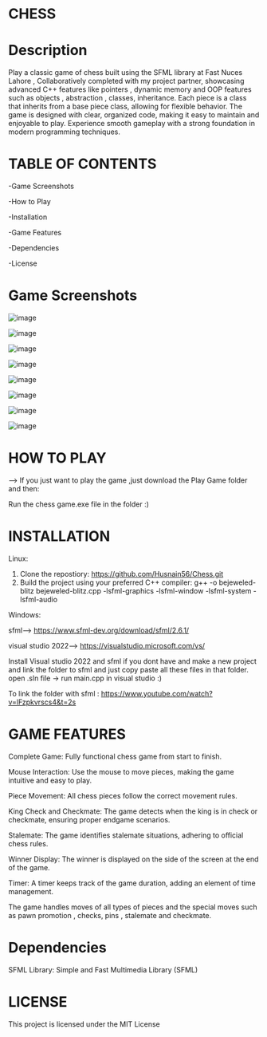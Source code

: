 # CHESS

# Description

Play a classic game of chess built using the SFML library at Fast Nuces Lahore , Collaboratively completed with my project partner, showcasing advanced C++ features like pointers , dynamic memory and OOP features such as objects , abstraction , classes, inheritance. Each piece is a class that inherits from a base piece class, allowing for flexible behavior. The game is designed with clear, organized code, making it easy to maintain and enjoyable to play. Experience smooth gameplay with a strong foundation in modern programming techniques.

# TABLE OF CONTENTS

-Game Screenshots

-How to Play

-Installation

-Game Features 

-Dependencies

-License

# Game Screenshots

![image](https://github.com/user-attachments/assets/8d9d68e2-55c5-4bf6-97de-23bdf96f2544)

![image](https://github.com/user-attachments/assets/8bb394f5-8cbf-48b5-ac46-50fe752dae5e)

![image](https://github.com/user-attachments/assets/1b8a0dcc-facf-4983-b0e0-5be17535401a)

![image](https://github.com/user-attachments/assets/082eedc4-a971-46f9-a5ad-71ae587b780b)

![image](https://github.com/user-attachments/assets/ada27047-80ac-4d55-92b1-dd3b5c31e817)

![image](https://github.com/user-attachments/assets/bae43ef5-59bc-4987-8db3-3e581d606bce)

![image](https://github.com/user-attachments/assets/e79f55a8-fabd-4869-a457-69a622201cc3)

![image](https://github.com/user-attachments/assets/9454aaa6-4735-4d97-9f3a-7004b102da3e)

# HOW TO PLAY

--> If you just want to play the game ,just download the Play Game folder and then: 

Run the chess game.exe file in the folder :)

# INSTALLATION

Linux: 

1. Clone the repostiory: https://github.com/Husnain56/Chess.git
2. Build the project using your preferred C++ compiler: g++ -o bejeweled-blitz bejeweled-blitz.cpp -lsfml-graphics -lsfml-window -lsfml-system -lsfml-audio

Windows:

sfml--> https://www.sfml-dev.org/download/sfml/2.6.1/

visual studio 2022--> https://visualstudio.microsoft.com/vs/

Install Visual studio 2022 and sfml if you dont have and make a new project and link the folder to sfml and just copy paste all these files in that folder.
open .sln file -> run main.cpp in visual studio :)

To link the folder with sfml :
https://www.youtube.com/watch?v=lFzpkvrscs4&t=2s

# GAME FEATURES

Complete Game: Fully functional chess game from start to finish.

Mouse Interaction: Use the mouse to move pieces, making the game intuitive and easy to play.

Piece Movement: All chess pieces follow the correct movement rules.

King Check and Checkmate: The game detects when the king is in check or checkmate, ensuring proper endgame scenarios.

Stalemate: The game identifies stalemate situations, adhering to official chess rules.

Winner Display: The winner is displayed on the side of the screen at the end of the game.

Timer: A timer keeps track of the game duration, adding an element of time management.

The game handles moves of all types of pieces and the special moves such as pawn promotion , checks, pins , stalemate and checkmate.

# Dependencies

SFML Library: Simple and Fast Multimedia Library (SFML)

# LICENSE

This project is licensed under the MIT License

